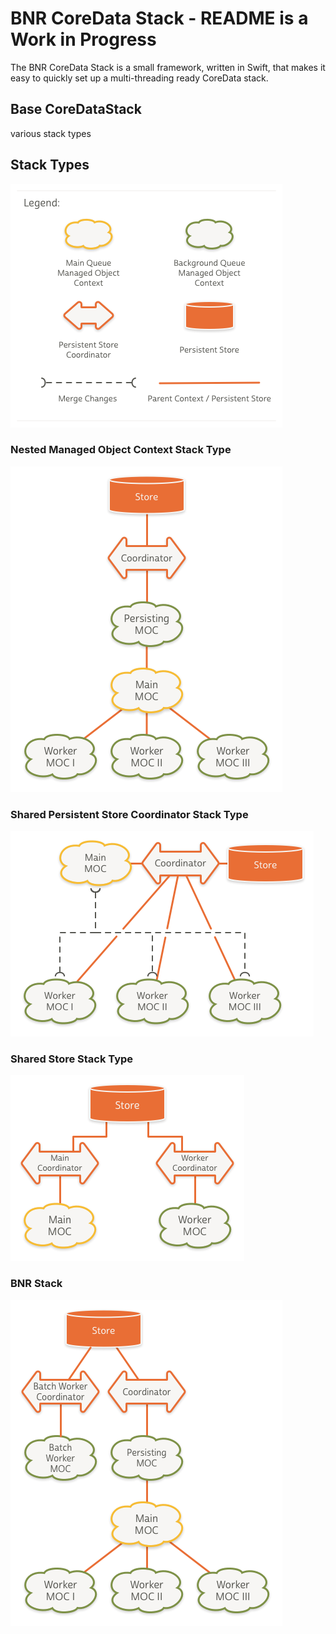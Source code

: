 # BNR CoreData Stack - README is a Work in Progress

The BNR CoreData Stack is a small framework, written in Swift, that makes it easy to quickly set up a multi-threading ready CoreData stack.
## Base CoreDataStack

various stack types

## Stack Types

![Legend](./Resources/Legend.png)

### Nested Managed Object Context Stack Type

![Nested Managed Object Context Stack](./Resources/NestedMOC.png)

### Shared Persistent Store Coordinator Stack Type

![Thread Confined Managed Object Context Stack](./Resources/SharedPersistentStore.png)

### Shared Store Stack Type

![Shared Store Stack Type](./Resources/SharedStore.png)

### BNR Stack

![Thread Confined Managed Object Context Stack](./Resources/BNR_Stack.png)






